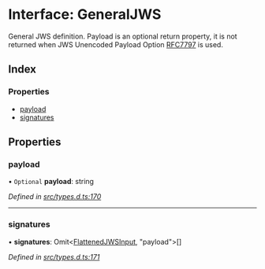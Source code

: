 # Interface: GeneralJWS

General JWS definition. Payload is an optional return property, it
is not returned when JWS Unencoded Payload Option
[RFC7797](https://tools.ietf.org/html/rfc7797) is used.

## Index

### Properties

* [payload](_types_d_.generaljws.md#payload)
* [signatures](_types_d_.generaljws.md#signatures)

## Properties

### payload

• `Optional` **payload**: string

*Defined in [src/types.d.ts:170](https://github.com/panva/jose/blob/v3.5.1/src/types.d.ts#L170)*

___

### signatures

•  **signatures**: Omit<[FlattenedJWSInput](_types_d_.flattenedjwsinput.md), \"payload\"\>[]

*Defined in [src/types.d.ts:171](https://github.com/panva/jose/blob/v3.5.1/src/types.d.ts#L171)*
